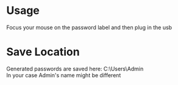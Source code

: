 # Usage
Focus your mouse on the password label and then plug in the usb

# Save Location
Generated passwords are saved here: C:\Users\Admin\
In your case Admin's name might be different
